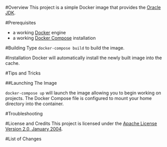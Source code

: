 #Overview
This project is a simple Docker image that provides the [Oracle JDK](http://www.oracle.com/technetwork/java/index.html).

#Prerequisites
* a working [Docker](http://docker.io) engine
* a working [Docker Compose](http://docker.io) installation

#Building
Type `docker-compose build` to build the image.

#Installation
Docker will automatically install the newly built image into the cache.

#Tips and Tricks

##Launching The Image

`docker-compose up` will launch the image allowing you to begin working on projects. The Docker Compose file is 
configured to mount your home directory into the container.  

#Troubleshooting

#License and Credits
This project is licensed under the [Apache License Version 2.0, January 2004](http://www.apache.org/licenses/).

#List of Changes

